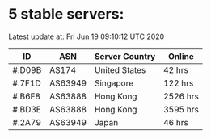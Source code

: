 # 5 stable servers:

Latest update at: Fri Jun 19 09:10:12 UTC 2020

| ID | ASN | Server Country | Online |
| -- | --- | -------------- | ------ |
| #.D09B | AS174 | United States | 42 hrs |
| #.7F1D | AS63949 | Singapore | 122 hrs |
| #.B6F8 | AS63888 | Hong Kong | 2526 hrs |
| #.BD3E | AS63888 | Hong Kong | 3595 hrs |
| #.2A79 | AS63949 | Japan | 46 hrs |

